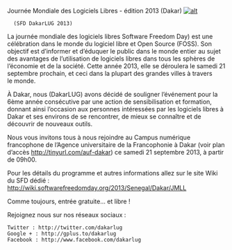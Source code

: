 
 Journée Mondiale des Logiciels Libres - édition 2013 (Dakar)
[![alt](https://raw.github.com/Dakarlug/site-datas/master/datas/affiche2-JMLL2013.jpg "")](https://raw.github.com/Dakarlug/site-datas/master/datas/pdf)
    
      (SFD DakarLUG 2013)


La journée mondiale des logiciels libres Software Freedom Day) est une célébration dans le monde du logiciel libre et Open Source (FOSS). Son objectif est d’informer et d’éduquer le public dans le monde entier au sujet des avantages de l’utilisation de logiciels libres dans tous les sphères de l’économie et de la société. Cette année 2013, elle se déroulera le samedi 21 septembre prochain, et ceci dans la plupart des grandes villes à travers le monde.



À Dakar, nous (DakarLUG) avons décidé de souligner l’événement pour la 6ème année consécutive par une action de sensibilisation et formation, donnant ainsi l’occasion aux personnes intéressées par les logiciels libres à Dakar et ses environs de se rencontrer, de mieux se connaître et de découvrir de nouveaux outils.



Nous vous invitons tous à nous rejoindre au Campus numérique francophone de l’Agence universitaire de la Francophonie à Dakar (voir plan d’accès http://tinyurl.com/auf-dakar) ce samedi 21 septembre 2013, à partir de 09h00.


Pour les détails du programme et autres informations allez sur le site Wiki du SFD dédié : http://wiki.softwarefreedomday.org/2013/Senegal/Dakar/JMLL




Comme toujours, entrée gratuite… et libre !





Rejoignez nous sur nos réseaux sociaux :

	Twitter : http://twitter.com/dakarlug
	Google + : http://gplus.to/dakarlug
	Facebook : http://www.facebook.com/dakarlug


    
    
    



    



    



    



    



    



 
    
     